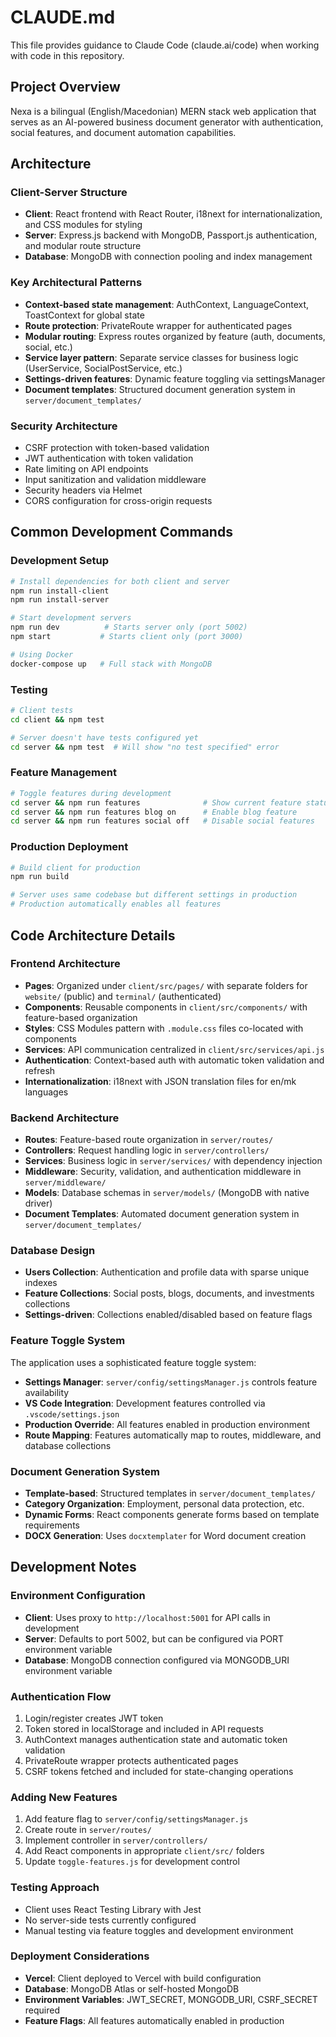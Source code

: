 # CLAUDE.md

This file provides guidance to Claude Code (claude.ai/code) when working with code in this repository.

## Project Overview

Nexa is a bilingual (English/Macedonian) MERN stack web application that serves as an AI-powered business document generator with authentication, social features, and document automation capabilities.

## Architecture

### Client-Server Structure
- **Client**: React frontend with React Router, i18next for internationalization, and CSS modules for styling
- **Server**: Express.js backend with MongoDB, Passport.js authentication, and modular route structure
- **Database**: MongoDB with connection pooling and index management

### Key Architectural Patterns
- **Context-based state management**: AuthContext, LanguageContext, ToastContext for global state
- **Route protection**: PrivateRoute wrapper for authenticated pages
- **Modular routing**: Express routes organized by feature (auth, documents, social, etc.)
- **Service layer pattern**: Separate service classes for business logic (UserService, SocialPostService, etc.)
- **Settings-driven features**: Dynamic feature toggling via settingsManager
- **Document templates**: Structured document generation system in `server/document_templates/`

### Security Architecture
- CSRF protection with token-based validation
- JWT authentication with token validation
- Rate limiting on API endpoints
- Input sanitization and validation middleware
- Security headers via Helmet
- CORS configuration for cross-origin requests

## Common Development Commands

### Development Setup
```bash
# Install dependencies for both client and server
npm run install-client
npm run install-server

# Start development servers
npm run dev          # Starts server only (port 5002)
npm start           # Starts client only (port 3000)

# Using Docker
docker-compose up   # Full stack with MongoDB
```

### Testing
```bash
# Client tests
cd client && npm test

# Server doesn't have tests configured yet
cd server && npm test  # Will show "no test specified" error
```

### Feature Management
```bash
# Toggle features during development
cd server && npm run features              # Show current feature status
cd server && npm run features blog on      # Enable blog feature
cd server && npm run features social off   # Disable social features
```

### Production Deployment
```bash
# Build client for production
npm run build

# Server uses same codebase but different settings in production
# Production automatically enables all features
```

## Code Architecture Details

### Frontend Architecture
- **Pages**: Organized under `client/src/pages/` with separate folders for `website/` (public) and `terminal/` (authenticated)
- **Components**: Reusable components in `client/src/components/` with feature-based organization
- **Styles**: CSS Modules pattern with `.module.css` files co-located with components
- **Services**: API communication centralized in `client/src/services/api.js`
- **Authentication**: Context-based auth with automatic token validation and refresh
- **Internationalization**: i18next with JSON translation files for en/mk languages

### Backend Architecture
- **Routes**: Feature-based route organization in `server/routes/`
- **Controllers**: Request handling logic in `server/controllers/`
- **Services**: Business logic in `server/services/` with dependency injection
- **Middleware**: Security, validation, and authentication middleware in `server/middleware/`
- **Models**: Database schemas in `server/models/` (MongoDB with native driver)
- **Document Templates**: Automated document generation system in `server/document_templates/`

### Database Design
- **Users Collection**: Authentication and profile data with sparse unique indexes
- **Feature Collections**: Social posts, blogs, documents, and investments collections
- **Settings-driven**: Collections enabled/disabled based on feature flags

### Feature Toggle System
The application uses a sophisticated feature toggle system:
- **Settings Manager**: `server/config/settingsManager.js` controls feature availability
- **VS Code Integration**: Development features controlled via `.vscode/settings.json`
- **Production Override**: All features enabled in production environment
- **Route Mapping**: Features automatically map to routes, middleware, and database collections

### Document Generation System
- **Template-based**: Structured templates in `server/document_templates/`
- **Category Organization**: Employment, personal data protection, etc.
- **Dynamic Forms**: React components generate forms based on template requirements
- **DOCX Generation**: Uses `docxtemplater` for Word document creation

## Development Notes

### Environment Configuration
- **Client**: Uses proxy to `http://localhost:5001` for API calls in development
- **Server**: Defaults to port 5002, but can be configured via PORT environment variable
- **Database**: MongoDB connection configured via MONGODB_URI environment variable

### Authentication Flow
1. Login/register creates JWT token
2. Token stored in localStorage and included in API requests
3. AuthContext manages authentication state and automatic token validation
4. PrivateRoute wrapper protects authenticated pages
5. CSRF tokens fetched and included for state-changing operations

### Adding New Features
1. Add feature flag to `server/config/settingsManager.js`
2. Create route in `server/routes/`
3. Implement controller in `server/controllers/`
4. Add React components in appropriate `client/src/` folders
5. Update `toggle-features.js` for development control

### Testing Approach
- Client uses React Testing Library with Jest
- No server-side tests currently configured
- Manual testing via feature toggles and development environment

### Deployment Considerations
- **Vercel**: Client deployed to Vercel with build configuration
- **Database**: MongoDB Atlas or self-hosted MongoDB
- **Environment Variables**: JWT_SECRET, MONGODB_URI, CSRF_SECRET required
- **Feature Flags**: All features automatically enabled in production